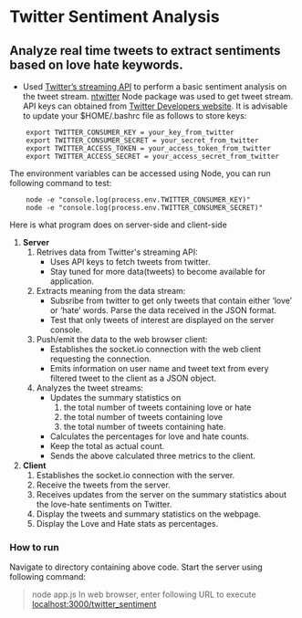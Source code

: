 # Twitter Sentiment Analysis

## Analyze real time tweets to extract sentiments based on love hate keywords.

* Used [Twitter’s streaming API](https://dev.twitter.com/streaming/public) to perform a basic sentiment analysis on the tweet stream. [ntwitter](https://www.npmjs.com/package/ntwitter) Node package was used to get tweet stream. API keys can obtained from [Twitter Developers website](http://apps.twitter.com). It is advisable to update your $HOME/.bashrc file as follows to store keys:
```
	export TWITTER_CONSUMER_KEY = your_key_from_twitter
	export TWITTER_CONSUMER_SECRET = your_secret_from_twitter
	export TWITTER_ACCESS_TOKEN = your_access_token_from_twitter
	export TWITTER_ACCESS_SECRET = your_access_secret_from_twitter
```

The environment variables can be accessed using Node, you can run following command to test: 

```
	node -e "console.log(process.env.TWITTER_CONSUMER_KEY)"
	node -e "console.log(process.env.TWITTER_CONSUMER_SECRET)"
```

Here is what program does on server-side and client-side

1. **Server**
	1. Retrives data from Twitter's streaming API:
		* Uses API keys to fetch tweets from twitter.
		* Stay tuned for more data(tweets) to become available for application.
	2. Extracts meaning from the data stream:
		* Subsribe from twitter to get only tweets that contain either ‘love’ or ‘hate’ words. Parse the data received in the JSON format.
		* Test that only tweets of interest are displayed on the server console.
	3. Push/emit the data to the web browser client:
		* Establishes the socket.io connection with the web client requesting the connection.
		* Emits information on user name and tweet text from every filtered tweet to the client as a JSON object.
	4. Analyzes the tweet streams:
		* Updates the summary statistics on
			1. the total number of tweets containing love or hate
			2. the total number of tweets containing love
			3. the total number of tweets containing hate.
		* Calculates the percentages for love and hate counts.
		* Keep the total as actual count.
		* Sends the above calculated three metrics to the client.
2. **Client**
	1. Establishes the socket.io connection with the server.
	2. Receive the tweets from the server.
	4. Receives updates from the server on the summary statistics about the love-hate sentiments on Twitter.
	5. Display the tweets and summary statistics on the webpage.
	6. Display the Love and Hate stats as percentages.

### How to run
Navigate to directory containing above code. Start the server using following command:
>  node app.js
In web browser, enter following URL to execute [localhost:3000/twitter_sentiment](http://localhost:3000/twitter_sentiment)